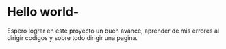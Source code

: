# Hello world- 
Espero lograr en este proyecto un buen avance, aprender de mis errores al dirigir codigos y sobre todo dirigir una pagina. 
